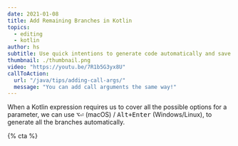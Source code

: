 ```yaml
---
date: 2021-01-08
title: Add Remaining Branches in Kotlin
topics:
  - editing
  - kotlin
author: hs
subtitle: Use quick intentions to generate code automatically and save you typing.
thumbnail: ./thumbnail.png
video: "https://youtu.be/7R1b5G3yx8U"
callToAction:
  url: "/java/tips/adding-call-args/"
  message: "You can add call arguments the same way!"
---
```


When a Kotlin expression requires us to cover all the possible options for a parameter, we can use <kbd>⌥⏎</kbd> (macOS) / <kbd>Alt+Enter</kbd> (Windows/Linux), to generate all the branches automatically.

{% cta %}
